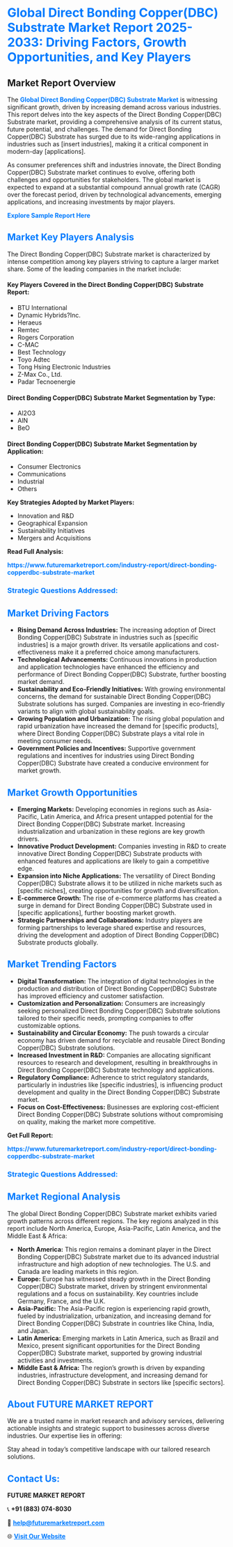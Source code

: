 <h1 style="color: #007BFF;">Global Direct Bonding Copper(DBC) Substrate Market Report 2025-2033: Driving Factors, Growth Opportunities, and Key Players</h1>

<section id="overview">
<h2>Market Report Overview</h2>
<p>The <a href="https://www.futuremarketreport.com/industry-report/direct-bonding-copperdbc-substrate-market" style="color: #007BFF; text-decoration: none;"><strong>Global Direct Bonding Copper(DBC) Substrate Market</strong></a> is witnessing significant growth, driven by increasing demand across various industries. This report delves into the key aspects of the Direct Bonding Copper(DBC) Substrate market, providing a comprehensive analysis of its current status, future potential, and challenges. The demand for Direct Bonding Copper(DBC) Substrate has surged due to its wide-ranging applications in industries such as [insert industries], making it a critical component in modern-day [applications].</p>
<p>As consumer preferences shift and industries innovate, the Direct Bonding Copper(DBC) Substrate market continues to evolve, offering both challenges and opportunities for stakeholders. The global market is expected to expand at a substantial compound annual growth rate (CAGR) over the forecast period, driven by technological advancements, emerging applications, and increasing investments by major players.</p>
</section>

<section id="overview">
<p><a href="https://www.futuremarketreport.com/request-sample/reportId=75778" style="color: #007BFF; text-decoration: none;"><strong>Explore Sample Report Here</strong></a></p>
</section>

<section id="key-players">
<h2 style="color: #007BFF;">Market Key Players Analysis</h2>
<p>The Direct Bonding Copper(DBC) Substrate market is characterized by intense competition among key players striving to capture a larger market share. Some of the leading companies in the market include:</p>
<h4>Key Players Covered in the Direct Bonding Copper(DBC) Substrate Report:</h4>
<ul><li>BTU International</li><li>Dynamic Hybrids?Inc.</li><li>Heraeus</li><li>Remtec</li><li>Rogers Corporation</li><li>C-MAC</li><li>Best Technology</li><li>Toyo Adtec</li><li>Tong Hsing Electronic Industries</li><li>Z-Max Co., Ltd.</li><li>Padar Tecnoenergie</li></ul>
<h4>Direct Bonding Copper(DBC) Substrate Market Segmentation by Type:</h4>
<ul><li>Al2O3</li><li>AlN</li><li>BeO</li></ul>

<h4>Direct Bonding Copper(DBC) Substrate Market Segmentation by Application:</h4>
<ul><li>Consumer Electronics</li><li>Communications</li><li>Industrial</li><li>Others</li></ul>
<p><strong>Key Strategies Adopted by Market Players:</strong></p>
<ul>
<li>Innovation and R&D</li>
<li>Geographical Expansion</li>
<li>Sustainability Initiatives</li>
<li>Mergers and Acquisitions</li>
</ul>
</section>

<section>
<p><strong>Read Full Analysis: </strong></p><a href="https://www.futuremarketreport.com/industry-report/direct-bonding-copperdbc-substrate-market" style="color: #007BFF; text-decoration: none;"><strong>https://www.futuremarketreport.com/industry-report/direct-bonding-copperdbc-substrate-market</strong></a>
<h3 style="color: #007BFF;">Strategic Questions Addressed:</h3>
</section>

<section id="driving-factors">
<h2 style="color: #007BFF;">Market Driving Factors</h2>
<ul>
<li><strong>Rising Demand Across Industries:</strong> The increasing adoption of Direct Bonding Copper(DBC) Substrate in industries such as [specific industries] is a major growth driver. Its versatile applications and cost-effectiveness make it a preferred choice among manufacturers.</li>
<li><strong>Technological Advancements:</strong> Continuous innovations in production and application technologies have enhanced the efficiency and performance of Direct Bonding Copper(DBC) Substrate, further boosting market demand.</li>
<li><strong>Sustainability and Eco-Friendly Initiatives:</strong> With growing environmental concerns, the demand for sustainable Direct Bonding Copper(DBC) Substrate solutions has surged. Companies are investing in eco-friendly variants to align with global sustainability goals.</li>
<li><strong>Growing Population and Urbanization:</strong> The rising global population and rapid urbanization have increased the demand for [specific products], where Direct Bonding Copper(DBC) Substrate plays a vital role in meeting consumer needs.</li>
<li><strong>Government Policies and Incentives:</strong> Supportive government regulations and incentives for industries using Direct Bonding Copper(DBC) Substrate have created a conducive environment for market growth.</li>
</ul>
</section>

<section id="growth-opportunities">
<h2 style="color: #007BFF;">Market Growth Opportunities</h2>
<ul>
<li><strong>Emerging Markets:</strong> Developing economies in regions such as Asia-Pacific, Latin America, and Africa present untapped potential for the Direct Bonding Copper(DBC) Substrate market. Increasing industrialization and urbanization in these regions are key growth drivers.</li>
<li><strong>Innovative Product Development:</strong> Companies investing in R&D to create innovative Direct Bonding Copper(DBC) Substrate products with enhanced features and applications are likely to gain a competitive edge.</li>
<li><strong>Expansion into Niche Applications:</strong> The versatility of Direct Bonding Copper(DBC) Substrate allows it to be utilized in niche markets such as [specific niches], creating opportunities for growth and diversification.</li>
<li><strong>E-commerce Growth:</strong> The rise of e-commerce platforms has created a surge in demand for Direct Bonding Copper(DBC) Substrate used in [specific applications], further boosting market growth.</li>
<li><strong>Strategic Partnerships and Collaborations:</strong> Industry players are forming partnerships to leverage shared expertise and resources, driving the development and adoption of Direct Bonding Copper(DBC) Substrate products globally.</li>
</ul>
</section>

<section id="trending-factors">
<h2 style="color: #007BFF;">Market Trending Factors</h2>
<ul>
<li><strong>Digital Transformation:</strong> The integration of digital technologies in the production and distribution of Direct Bonding Copper(DBC) Substrate has improved efficiency and customer satisfaction.</li>
<li><strong>Customization and Personalization:</strong> Consumers are increasingly seeking personalized Direct Bonding Copper(DBC) Substrate solutions tailored to their specific needs, prompting companies to offer customizable options.</li>
<li><strong>Sustainability and Circular Economy:</strong> The push towards a circular economy has driven demand for recyclable and reusable Direct Bonding Copper(DBC) Substrate solutions.</li>
<li><strong>Increased Investment in R&D:</strong> Companies are allocating significant resources to research and development, resulting in breakthroughs in Direct Bonding Copper(DBC) Substrate technology and applications.</li>
<li><strong>Regulatory Compliance:</strong> Adherence to strict regulatory standards, particularly in industries like [specific industries], is influencing product development and quality in the Direct Bonding Copper(DBC) Substrate market.</li>
<li><strong>Focus on Cost-Effectiveness:</strong> Businesses are exploring cost-efficient Direct Bonding Copper(DBC) Substrate solutions without compromising on quality, making the market more competitive.</li>
</ul>
</section>

<section>
<p><strong>Get Full Report: </strong></p><a href="https://www.futuremarketreport.com/industry-report/direct-bonding-copperdbc-substrate-market" style="color: #007BFF; text-decoration: none;"><strong>https://www.futuremarketreport.com/industry-report/direct-bonding-copperdbc-substrate-market</strong></a>
<h3 style="color: #007BFF;">Strategic Questions Addressed:</h3>
</section>


<section id="regional-analysis">
<h2 style="color: #007BFF;">Market Regional Analysis</h2>
<p>The global Direct Bonding Copper(DBC) Substrate market exhibits varied growth patterns across different regions. The key regions analyzed in this report include North America, Europe, Asia-Pacific, Latin America, and the Middle East & Africa:</p>
<ul>
<li><strong>North America:</strong> This region remains a dominant player in the Direct Bonding Copper(DBC) Substrate market due to its advanced industrial infrastructure and high adoption of new technologies. The U.S. and Canada are leading markets in this region.</li>
<li><strong>Europe:</strong> Europe has witnessed steady growth in the Direct Bonding Copper(DBC) Substrate market, driven by stringent environmental regulations and a focus on sustainability. Key countries include Germany, France, and the U.K.</li>
<li><strong>Asia-Pacific:</strong> The Asia-Pacific region is experiencing rapid growth, fueled by industrialization, urbanization, and increasing demand for Direct Bonding Copper(DBC) Substrate in countries like China, India, and Japan.</li>
<li><strong>Latin America:</strong> Emerging markets in Latin America, such as Brazil and Mexico, present significant opportunities for the Direct Bonding Copper(DBC) Substrate market, supported by growing industrial activities and investments.</li>
<li><strong>Middle East & Africa:</strong> The region’s growth is driven by expanding industries, infrastructure development, and increasing demand for Direct Bonding Copper(DBC) Substrate in sectors like [specific sectors].</li>
</ul>
</section>

<footer>
<h2 style="color: #007BFF;">About FUTURE MARKET REPORT</h2>
<p>We are a trusted name in market research and advisory services, delivering actionable insights and strategic support to businesses across diverse industries. Our expertise lies in offering:</p>

<p>Stay ahead in today’s competitive landscape with our tailored research solutions.</p>

<h2 style="color: #007BFF;">Contact Us:</h2>
<p><strong>FUTURE MARKET REPORT</strong></p>
<p>📞 <strong>+91 (883) 074-8030</strong></p>
<p>📧 <strong><a href="mailto:help@futuremarketreport.com" style="color: #007BFF;">help@futuremarketreport.com</a></strong></p>
<p>🌐 <strong><a href="https://www.futuremarketreport.com/" style="color: #007BFF;">Visit Our Website</a></strong></p>
</footer>